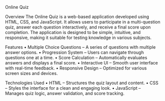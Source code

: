 Online Quiz

Overview
The Online Quiz is a web-based application developed using HTML, CSS, and JavaScript. It allows users to participate in a multi-question quiz, answer each question interactively, and receive a final score upon completion. The application is designed to be simple, intuitive, and responsive, making it suitable for testing knowledge in various subjects.

Features
• Multiple Choice Questions – A series of questions with multiple answer options.
• Progression System – Users can navigate through questions one at a time.
• Score Calculation – Automatically evaluates answers and displays a final score.
• Interactive UI – Smooth user interface with real-time feedback.
• Responsive Design – Optimized for various screen sizes and devices.

Technologies Used
• HTML – Structures the quiz layout and content.
• CSS – Styles the interface for a clean and engaging look.
• JavaScript – Manages quiz logic, answer validation, and score tracking.
